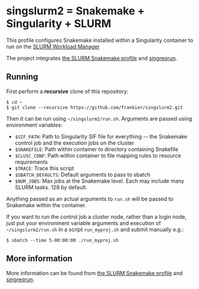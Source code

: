 # singslurm2 = Snakemake + Singularity + SLURM

This profile configures Snakemake installed within a Singularity container to run on the [SLURM Workload Manager](https://slurm.schedmd.com/)

The project integrates [the SLURM Snakemake
profile](https://github.com/Snakemake-Profiles/slurm) and [singreqrun](https://github.com/frankier/singreqrun).

## Running

First perform a **recursive** clone of this repository:

    $ cd ~
    $ git clone --recursive https://github.com/frankier/singslurm2.git

Then it can be run using `~/singslurm2/run.sh`. Arguments are passed
using environment variables:

 * `$SIF_PATH`: Path to Singularity SIF file for everything -- the Snakemake
   control job and the execution jobs on the cluster
 * `$SNAKEFILE`: Path within container to directory containing Snakefile
 * `$CLUSC_CONF`: Path within container to file mapping rules to resource requirements
 * `$TRACE`: Trace this script
 * `$SBATCH_DEFAULTS`: Default arguments to pass to sbatch
 * `$NUM_JOBS`: Max jobs at the Snakemake level. Each may include many SLURM tasks. 128 by default.

Anything passed as an actual arguments to `run.sh` will be passed to
Snakemake within the container.

If you want to run the control job a cluster node, rather than a login node,
just put your environment variable arguments and execution of
`~/singslurm2/run.sh` in a script `run_myproj.sh` and submit manually e.g.:

    $ sbatch --time 5-00:00:00 ./run_myproj.sh

## More information

More information can be found from [the SLURM Snakemake
profile](https://github.com/Snakemake-Profiles/slurm) and
[singreqrun](https://github.com/frankier/singreqrun).
